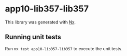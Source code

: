 # app10-lib357-lib357

This library was generated with [Nx](https://nx.dev).

## Running unit tests

Run `nx test app10-lib357-lib357` to execute the unit tests.
